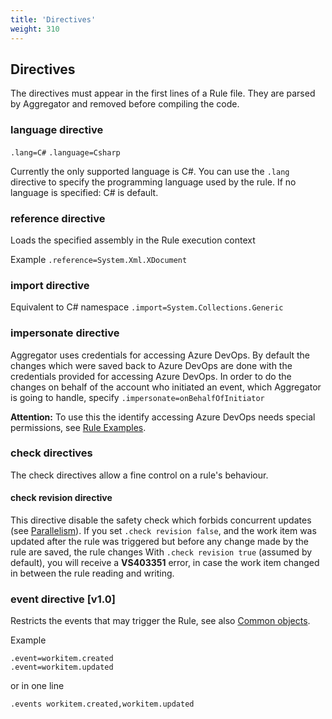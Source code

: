 ```yaml
---
title: 'Directives'
weight: 310
---
```


## Directives

The directives must appear in the first lines of a Rule file.
They are parsed by Aggregator and removed before compiling the code.

### language directive
`.lang=C#`
`.language=Csharp`

Currently the only supported language is C#. 
You can use the `.lang` directive to specify the programming language used by the rule.
If no language is specified: C# is default.

### reference directive
Loads the specified assembly in the Rule execution context

Example
`.reference=System.Xml.XDocument`

### import directive
Equivalent to C# namespace
`.import=System.Collections.Generic`

### impersonate directive
Aggregator uses credentials for accessing Azure DevOps. By default the changes which 
were saved back to Azure DevOps are done with the credentials provided for accessing 
Azure DevOps.
In order to do the changes on behalf of the account who initiated an event, which Aggregator is going to handle, 
specify
`.impersonate=onBehalfOfInitiator`

**Attention:** To use this the identify accessing Azure DevOps needs special permissions, 
see [Rule Examples](../../setup/#azure-devops-personal-access-token--PAT-).

### check directives
The check directives allow a fine control on a rule's behaviour.

#### check revision directive
This directive disable the safety check which forbids concurrent updates (see [Parallelism](../../design/parallelism/)).
If you set `.check revision false`, and the work item was updated after the rule was triggered but before any change made by the rule are saved, the rule changes 
With `.check revision true` (assumed by default), you will receive a **VS403351** error, in case the work item changed in between the rule reading and writing.

### event directive [v1.0]
Restricts the events that may trigger the Rule, see also [Common objects](../common-rule-objects).

Example
```
.event=workitem.created
.event=workitem.updated
```
or in one line
```
.events workitem.created,workitem.updated
```